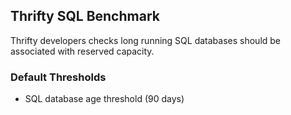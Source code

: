## Thrifty SQL Benchmark

Thrifty developers checks long running SQL databases should be associated with reserved capacity.

### Default Thresholds

- SQL database age threshold (90 days)
